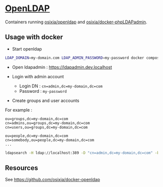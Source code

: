 # [OpenLDAP](https://www.openldap.org/)

Containers running [osixia/openldap](https://github.com/osixia/docker-openldap#osixiaopenldap) and [osixia/docker-phpLDAPadmin](https://github.com/osixia/docker-phpLDAPadmin).

## Usage with docker

* Start openldap

```bash
LDAP_DOMAIN=my-domain.com LDAP_ADMIN_PASSWORD=my-password docker compose up -d
```

* Open ldapadmin : https://ldapadmin.dev.localhost

* Login with admin account
    * Login DN : `cn=admin,dc=my-domain,dc=com`
    * Password : `my-password`

* Create groups and user accounts

For example :

```
ou=groups,dc=my-domain,dc=com
cn=admins,ou=groups,dc=my-domain,dc=com
cn=users,ou=groups,dc=my-domain,dc=com

ou=people,dc=my-domain,dc=com
cn=somebody,ou=people,dc=my-domain,dc=com
...
```

```bash
ldapsearch -H ldap://localhost:389 -D "cn=admin,dc=my-domain,dc=com" -b "dc=my-domain,dc=com" -w "my-password" -s sub "(objectClass=*)"
```

## Resources

See https://github.com/osixia/docker-openldap

